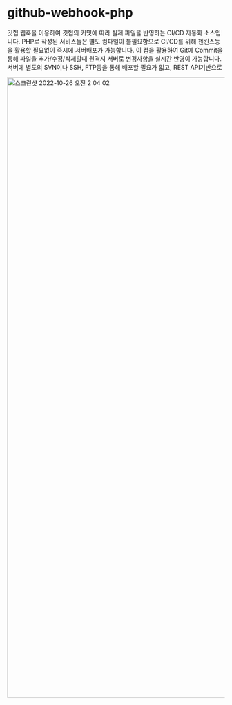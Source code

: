 # github-webhook-php
깃헙 웹훅을 이용하여 깃헙의 커밋에 따라 실제 파일을 반영하는 CI/CD 자동화 소스입니다.
PHP로 작성된 서비스들은 별도 컴파일이 불필요함으로 CI/CD를 위해 젠킨스등을 활용할 필요없이 즉시에 서버배포가 가능합니다.
이 점을 활용하여 Git에 Commit을 통해 파일을 추가/수정/삭제할때 원격지 서버로 변경사항을 실시간 반영이 가능합니다.
서버에 별도의 SVN이나 SSH, FTP등을 통해 배포할 필요가 없고, REST API기반으로


<img width="1435" alt="스크린샷 2022-10-26 오전 2 04 02" src="https://user-images.githubusercontent.com/101985768/197838089-77055441-a948-4fc9-8652-414079121dc1.png">

